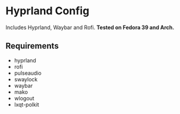 # Hyprland Config

Includes Hyprland, Waybar and Rofi. **Tested on Fedora 39 and Arch.**

## Requirements

- hyprland
- rofi
- pulseaudio
- swaylock
- waybar
- mako
- wlogout
- lxqt-polkit
